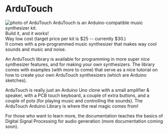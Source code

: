 # ArduTouch
![photo of ArduTouch](https://cornfieldelectronics.com/cfe/images/projects/ArduTouch_C_LR.jpg)
ArduTouch is an Arduino-compatible music synthesizer kit.  
Build it, and it works!  
Way low cost (target price per kit is $25 -- currently $30.)  
It comes with a pre-programmed music synthesizer that makes way cool sounds and music and noise.

An ArduTouch library is available for programming in more super nice synthesizer features, and for making your own synthesizers.
The library comes with examples (with more to come) that serve as a nice tutorial on how to create your own ArduTouch synthesizers (which are Arduino sketches).

ArduTouch is really just an Arduino Uno clone with a small amplifier & speaker, with a PCB touch keyboard, a couple of extra buttons, and a couple of pots (for playing music and controlling the sounds).  The ArduTouch Arduino Library is where the real magic comes from!

For those who want to learn more, the documentation teaches the basics of Digital Signal Processing for audio generation (more documentation coming soon).

